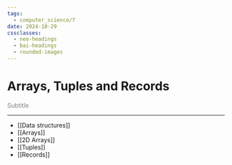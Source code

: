 ```yaml
---
tags:
  - computer_science/7
date: 2024-10-29
cssclasses:
  - neo-headings
  - bai-headings
  - rounded-images
---
```

# Arrays, Tuples and Records
<p class="text-center" style="margin:0;color:gray;">Subtitle</p>

***
- [[Data structures]]
- [[Arrays]]
- [[2D Arrays]]
- [[Tuples]]
- [[Records]]